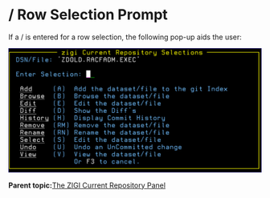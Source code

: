 # / Row Selection Prompt

If a / is entered for a row selection, the following pop-up aids the user:

![](media/img(65).png)

**Parent topic:**[The ZIGI Current Repository Panel](zOS_ISPF_Git_Interface_Users_Guide_V3R0_the_zigi_current_repository_panel.md)

